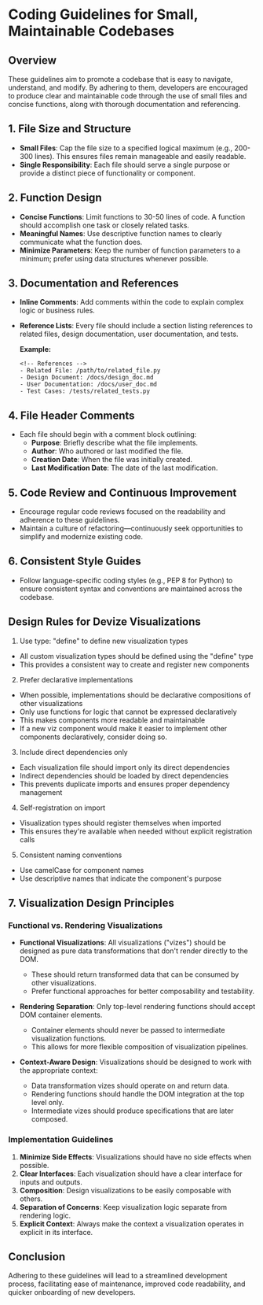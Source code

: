# Coding Guidelines for Small, Maintainable Codebases

## Overview
These guidelines aim to promote a codebase that is easy to navigate, understand, and modify. By adhering to them, developers are encouraged to produce clear and maintainable code through the use of small files and concise functions, along with thorough documentation and referencing.

## 1. File Size and Structure
- **Small Files**: Cap the file size to a specified logical maximum (e.g., 200-300 lines). This ensures files remain manageable and easily readable.
- **Single Responsibility**: Each file should serve a single purpose or provide a distinct piece of functionality or component.

## 2. Function Design
- **Concise Functions**: Limit functions to 30-50 lines of code. A function should accomplish one task or closely related tasks.
- **Meaningful Names**: Use descriptive function names to clearly communicate what the function does.
- **Minimize Parameters**: Keep the number of function parameters to a minimum; prefer using data structures whenever possible.

## 3. Documentation and References
- **Inline Comments**: Add comments within the code to explain complex logic or business rules.
- **Reference Lists**: Every file should include a section listing references to related files, design documentation, user documentation, and tests.

  **Example:**
  ```plaintext
  <!-- References -->
  - Related File: /path/to/related_file.py
  - Design Document: /docs/design_doc.md
  - User Documentation: /docs/user_doc.md
  - Test Cases: /tests/related_tests.py
  ```

## 4. File Header Comments
- Each file should begin with a comment block outlining:
  - **Purpose**: Briefly describe what the file implements.
  - **Author**: Who authored or last modified the file.
  - **Creation Date**: When the file was initially created.
  - **Last Modification Date**: The date of the last modification.

## 5. Code Review and Continuous Improvement
- Encourage regular code reviews focused on the readability and adherence to these guidelines.
- Maintain a culture of refactoring—continuously seek opportunities to simplify and modernize existing code.

## 6. Consistent Style Guides
- Follow language-specific coding styles (e.g., PEP 8 for Python) to ensure consistent syntax and conventions are maintained across the codebase.


## Design Rules for Devize Visualizations

1. Use type: "define" to define new visualization types

- All custom visualization types should be defined using the "define" type
- This provides a consistent way to create and register new components

2. Prefer declarative implementations

- When possible, implementations should be declarative compositions of other visualizations
- Only use functions for logic that cannot be expressed declaratively
- This makes components more readable and maintainable
- If a new viz component would make it easier to implement other components declaratively, consider doing so.

3. Include direct dependencies only

- Each visualization file should import only its direct dependencies
- Indirect dependencies should be loaded by direct dependencies
- This prevents duplicate imports and ensures proper dependency management

4. Self-registration on import

- Visualization types should register themselves when imported
- This ensures they're available when needed without explicit registration calls

5. Consistent naming conventions

- Use camelCase for component names
- Use descriptive names that indicate the component's purpose

## 7. Visualization Design Principles

### Functional vs. Rendering Visualizations

- **Functional Visualizations**: All visualizations ("vizes") should be designed as pure data transformations that don't render directly to the DOM.
  - These should return transformed data that can be consumed by other visualizations.
  - Prefer functional approaches for better composability and testability.

- **Rendering Separation**: Only top-level rendering functions should accept DOM container elements.
  - Container elements should never be passed to intermediate visualization functions.
  - This allows for more flexible composition of visualization pipelines.

- **Context-Aware Design**: Visualizations should be designed to work with the appropriate context:
  - Data transformation vizes should operate on and return data.
  - Rendering functions should handle the DOM integration at the top level only.
  - Intermediate vizes should produce specifications that are later composed.

### Implementation Guidelines

1. **Minimize Side Effects**: Visualizations should have no side effects when possible.
2. **Clear Interfaces**: Each visualization should have a clear interface for inputs and outputs.
3. **Composition**: Design visualizations to be easily composable with others.
4. **Separation of Concerns**: Keep visualization logic separate from rendering logic.
5. **Explicit Context**: Always make the context a visualization operates in explicit in its interface.

## Conclusion
Adhering to these guidelines will lead to a streamlined development process, facilitating ease of maintenance, improved code readability, and quicker onboarding of new developers.
